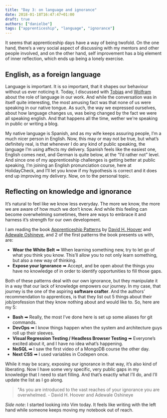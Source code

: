 ```yaml
---
title: "Day 3: on language and ignorance"
date: 2018-01-18T16:47:47+01:00
draft: true
authors: ["danielbe"]
tags: ["apprenticeship", "language", "ignorance"]
---
```


It seems that apprenticeship days have a way of being twofold. On the one hand, there’s a very social aspect of discussing with my mentors and other people involved, and on the other hand, self improvement has a big element of inner reflection, which ends up being a lonely exercise.

## English, as a foreign language

Language is important. It is so important, that it shapes our behaviour without us ever noticing it. Today, I discussed with [Tobias](https://twitter.com/tpflug) and [Wolfram](https://twitter.com/wolframkriesing) about the role of language in our work. And while the conversation was in itself quite interesting, the most amusing fact was that none of us were speaking in our native tongue. As such, the way we expressed ourselves, about how language changes us, was being changed by the fact we were all speaking english. And that happens all the time, wether we're speaking in public or writing a blog.

My native language is Spanish, and as my wife keeps assuring people, I’m a much nicer person in English. Now, this may or may not be true, but what’s definitely real, is that whenever I do any kind of public speaking, the language I’m using affects my delivery. Spanish feels like the easiest one, English comes next, and German is quite below, at the “I’d rather not” level. And since one of my apprenticeship challenges is getting better at public speaking, I’m joining an English pronunciation course, here at HolidayCheck, and I’ll let you know if my hypothesis is correct and it does end up improving my delivery. Now, on to the personal topic.

## Reflecting on knowledge and ignorance

It’s natural to feel like we know less everyday. The more we know, the more we are aware of how much we don’t know. And while this feeling can become overwhelming sometimes, there are ways to embrace it and harness it’s strength for our own development.

I am reading the book [Apprenticeship Patterns](http://chimera.labs.oreilly.com/books/1234000001813/index.html) by [David H. Hoover](http://redsquirrel.com/dave/) and [Adewale Oshineye](http://www.oshineye.com/), and 2 of the first patterns the book presents us with, are:

* **Wear the White Belt** ➡ When learning something new, try to let go of what you think you know. This’ll allow you to not only learn something, but also a new way of thinking.
* **Expose your Ignorance** ➡ Accept, and be open about the things you have no knowledge of in order to identify opportunities to fill those gaps.

Both of these patterns deal with our own ignorance, but they manipulate it in a way that our lack of knowledge empowers our journey. In my case, that journey is the one of the aspiring **software crafter**. And the authors’ recommendation to apprentices, is that they list out 5 things about their job/profession that they know nothing about and would like to. So, here are my 5:

* **Bash** ➡ Really, the most I’ve done here is set up some aliases for git commands.
* **DevOps** ➡ I know things happen when the system and architecture guys roll up their sleeves.
* **Visual Regression Testing / Headless Browser Testing** ➡ Everyone’s excited about it, and I have no idea what’s happening.
* **NoSQL** ➡ I saw the first video of a MongoDB course the other day.
* **Next CSS** ➡ I used variables in Codepen once.

While it may be scary, exposing our ignorance in that way, it’s also kind of liberating. Now I have some very specific, very public gaps in my knowledge that I need to start filling. And that’s exactly what I’ll do, and I’ll update the list as I go along.

> "As you are introduced to the vast reaches of your ignorance you are overwhelmed. - David H. Hoover and Adewale Oshineye

_Side note_: I started looking into Vim today. It feels like writing with the left hand while someone keeps moving my notebook out of reach.
